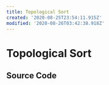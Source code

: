 ```yaml
---
title: Topological Sort
created: '2020-08-25T23:54:11.915Z'
modified: '2020-08-26T03:42:38.918Z'
---
```


# Topological Sort

## Source Code
```python
```

